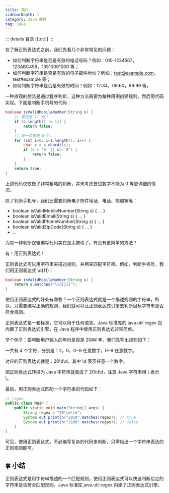 ```yaml
---
title: 简介
sidebarDepth: 1
category: Java 教程
tag: Java
---
```


::: details 目录
[[toc]]
:::


在了解正则表达式之前，我们先看几个非常常见的问题：

- 如何判断字符串是否是有效的电话号码？例如：010-1234567，123ABC456，13510001000 等；
- 如何判断字符串是否是有效的电子邮件地址？例如：test@example.com，test#example 等；
- 如何判断字符串是否是有效的时间？例如：12:34，09:60，99:99 等。

一种直观的想法是通过程序判断，这种方法需要为每种用例创建规则，然后用代码实现。下面是判断手机号的代码：

```java
boolean isValidMobileNumber(String s) {
    // 是否是 11 位？
    if (s.length() != 11) {
        return false;
    }
    // 每一位都是 0~9：
    for (int i=0; i<s.length(); i++) {
        char c = s.charAt(i);
        if (c < '0' || c> '9') {
            return false;
        }
    }
    return true;
}
```

上述代码仅仅做了非常粗略的判断，并未考虑首位数字不能为 0 等更详细的情况。

除了判断手机号，我们还需要判断电子邮件地址、电话、邮编等等：


- boolean isValidMobileNumber(String s) { ... }
- boolean isValidEmail(String s) { ... }
- boolean isValidPhoneNumber(String s) { ... }
- boolean isValidZipCode(String s) { ... }
- ...


为每一种判断逻辑编写代码实在是太繁琐了。有没有更简单的方法？

有！用正则表达式！

正则表达式可以用字符串来描述规则，并用来匹配字符串。例如，判断手机号，我们用正则表达式 \d{11}：

```java
boolean isValidMobileNumber(String s) {
    return s.matches("\\d{11}");
}
```

使用正则表达式的好处有哪些？一个正则表达式就是一个描述规则的字符串，所以，只需要编写正确的规则，我们就可以让正则表达式引擎去判断目标字符串是否符合规则。

正则表达式是一套标准，它可以用于任何语言。Java 标准库的 java.util.regex 包内置了正则表达式引擎，在 Java 程序中使用正则表达式非常简单。

举个例子：要判断用户输入的年份是否是 20## 年，我们先写出规则如下：

一共有 4 个字符，分别是：2，0，0~9 任意数字，0~9 任意数字。

对应的正则表达式就是：20\d\d，其中 \d 表示任意一个数字。

把正则表达式转换为 Java 字符串就变成了 20\\d\\d，注意 Java 字符串用 \\ 表示 \。

最后，用正则表达式匹配一个字符串的代码如下：


```java
// regex
public class Main {
    public static void main(String[] args) {
        String regex = "20\\d\\d";
        System.out.println("2019".matches(regex)); // true
        System.out.println("2100".matches(regex)); // false
    }
}
```

可见，使用正则表达式，不必编写复杂的代码来判断，只需给出一个字符串表达的正则规则即可。


## 🍀 小结

正则表达式是用字符串描述的一个匹配规则，使用正则表达式可以快速判断给定的字符串是否符合匹配规则。Java 标准库 java.util.regex 内建了正则表达式引擎。



